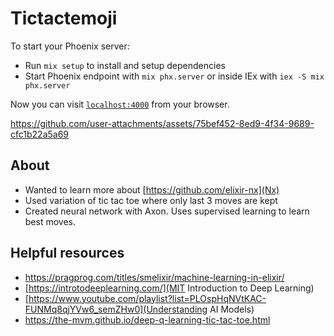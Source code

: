 # Tictactemoji

To start your Phoenix server:

  * Run `mix setup` to install and setup dependencies
  * Start Phoenix endpoint with `mix phx.server` or inside IEx with `iex -S mix phx.server`

Now you can visit [`localhost:4000`](http://localhost:4000) from your browser.


https://github.com/user-attachments/assets/75bef452-8ed9-4f34-9689-cfc1b22a5a69


## About

* Wanted to learn more about [https://github.com/elixir-nx](Nx)
* Used variation of tic tac toe where only last 3 moves are kept
* Created neural network with Axon. Uses supervised learning to learn best moves.


## Helpful resources

* https://pragprog.com/titles/smelixir/machine-learning-in-elixir/
* [https://introtodeeplearning.com/](MIT Introduction to Deep Learning)
* [https://www.youtube.com/playlist?list=PLOspHqNVtKAC-FUNMq8qjYVw6_semZHw0](Understanding AI Models)
* https://the-mvm.github.io/deep-q-learning-tic-tac-toe.html


